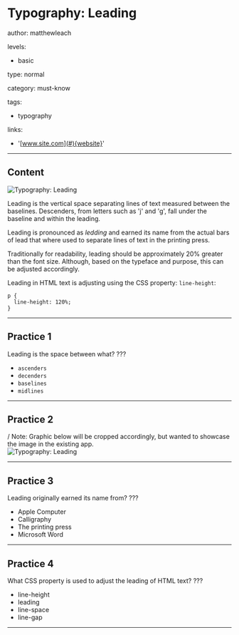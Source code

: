 # Typography: Leading
author: matthewleach

levels:
- basic

type: normal

category: must-know

tags:
- typography

links:
- '[www.site.com](#){website}'

---
## Content

![Typography: Leading](https://i.imgsafe.org/88/88328c494d.png)

Leading is the vertical space separating lines of text measured between the baselines. Descenders, from letters such as 'j' and 'g', fall under the baseline and within the leading. 

Leading is pronounced as *ledding* and earned its name from the actual bars of lead that where used to separate lines of text in the printing press. 

Traditionally for readability, leading should be approximately 20% greater than the font size.  Although, based on the typeface and purpose, this can be adjusted accordingly. 

Leading in HTML text is adjusting using the CSS property: `line-height`:

```
p {
  line-height: 120%;
}
```

---
## Practice 1

Leading is the space between what? ???

- `ascenders`
- `decenders`
- `baselines`
- `midlines`

---
## Practice 2

\/ Note: Graphic below will be cropped accordingly, but wanted to showcase the image in the existing app.  
![Typography: Leading](https://i.imgsafe.org/88/8866f30d50.png)


---

## Practice 3

Leading originally earned its name from? ???

- Apple Computer
- Calligraphy
- The printing press
- Microsoft Word

---


## Practice 4

What CSS property is used to adjust the leading of HTML text? ???

- line-height
- leading
- line-space
- line-gap

---
